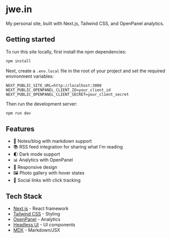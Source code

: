 # jwe.in

My personal site, built with Next.js, Tailwind CSS, and OpenPanel analytics.

## Getting started

To run this site locally, first install the npm dependencies:

```bash
npm install
```

Next, create a `.env.local` file in the root of your project and set the required environment variables:

```
NEXT_PUBLIC_SITE_URL=http://localhost:3000
NEXT_PUBLIC_OPENPANEL_CLIENT_ID=your_client_id
NEXT_PUBLIC_OPENPANEL_CLIENT_SECRET=your_client_secret
```

Then run the development server:

```bash
npm run dev
```

## Features

- 📝 Notes/blog with markdown support
- 📚 RSS feed integration for sharing what I'm reading
- 🌓 Dark mode support
- 📊 Analytics with OpenPanel
- 📱 Responsive design
- 🖼️ Photo gallery with hover states
- 🔗 Social links with click tracking

## Tech Stack

- [Next.js](https://nextjs.org) - React framework
- [Tailwind CSS](https://tailwindcss.com) - Styling
- [OpenPanel](https://openpanel.dev) - Analytics
- [Headless UI](https://headlessui.dev) - UI components
- [MDX](https://mdxjs.com) - Markdown/JSX
